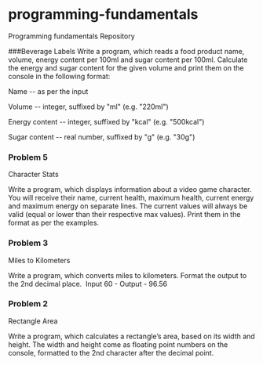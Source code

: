 # programming-fundamentals
Programming fundamentals Repository

###Beverage Labels
Write a program, which reads a food product name, volume, energy content per 100ml and sugar content per 100ml. Calculate the energy and sugar content for the given volume and print them on the console in the following format:

Name -- as per the input

Volume -- integer, suffixed by "ml" (e.g. "220ml")

Energy content -- integer, suffixed by "kcal" (e.g. "500kcal")

Sugar content -- real number, suffixed by "g" (e.g. "30g")

### Problem 5
Character Stats

Write a program, which displays information about a video game character. You will receive their name, current health, maximum health, current energy and maximum energy on separate lines. The current values will always be valid (equal or lower than their respective max values). Print them in the format as per the examples.

### Problem 3
Miles to Kilometers  

Write a program, which converts miles to kilometers. Format the output to the 2nd decimal place. 
Input 60 - Output - 96.56

### Problem 2
Rectangle Area

Write a program, which calculates a rectangle’s area, based on its width and height. The width and height come as floating point numbers on the console, formatted to the 2nd character after the decimal point.

